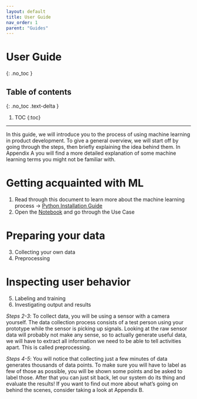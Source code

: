 ```yaml
---
layout: default
title: User Guide
nav_order: 1
parent: "Guides"
---
```


# User Guide
{: .no_toc }

## Table of contents
{: .no_toc .text-delta }

1. TOC
{:toc}
---

In this guide, we will introduce you to the process of using machine learning in product development. To give a general overview, we will start off by going through the steps, then briefly explaining the idea behind them. In Appendix A you will find a more detailed explanation of some machine learning terms you might not be familiar with.



# Getting acquainted with ML

1. Read through this document to learn more about the machine learning process
→ [Python Installation Guide](LINK.......)
2. Open the [Notebook](LINK...) and go through the Use Case

# Preparing your data

3. Collecting your own data
4. Preprocessing

# Inspecting user behavior

5. Labeling and training
6. Investigating output and results


_Steps 2-3_: To collect data, you will be using a sensor with a camera yourself. The data collection process consists of a test person using your prototype while the sensor is picking up signals. Looking at the raw sensor data will probably not make any sense, so to actually generate useful data, we will have to extract all information we need to be able to tell activities apart. This is called preprocessing. 

_Steps 4-5_: You will notice that collecting just a few minutes of data generates thousands of data points. To make sure you will have to label as few of those as possible, you will be shown some points and be asked to label those. After that you can just sit back, let our system do its thing and evaluate the results! If you want to find out more about what’s going on behind the scenes, consider taking a look at Appendix B. 

